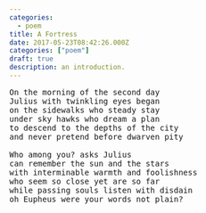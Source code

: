 ```yaml
---
categories:
  - poem
title: A Fortress
date: 2017-05-23T08:42:26.000Z
categories: ["poem"]
draft: true
description: an introduction.
---
```

<pre>
On the morning of the second day
Julius with twinkling eyes began
on the sidewalks who steady stay
under sky hawks who dream a plan
to descend to the depths of the city
and never pretend before dwarven pity

Who among you? asks Julius
can remember the sun and the stars
with interminable warmth and foolishness
who seem so close yet are so far
while passing souls listen with disdain
oh Eupheus were your words not plain?
</pre>
